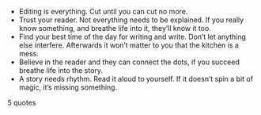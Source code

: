  - Editing is everything. Cut until you can cut no more.
 - Trust your reader. Not everything needs to be explained. If you really know something, and breathe life into it, they’ll know it too.
 - Find your best time of the day for writing and write. Don’t let anything else interfere. Afterwards it won’t matter to you that the kitchen is a mess.
 - Believe in the reader and they can connect the dots, if you succeed breathe life into the story.
 - A story needs rhythm. Read it aloud to yourself. If it doesn’t spin a bit of magic, it’s missing something.

5 quotes